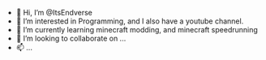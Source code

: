 - 👋 Hi, I’m @ItsEndverse
- 👀 I’m interested in Programming, and I also have a youtube channel.
- 🌱 I’m currently learning minecraft modding, and minecraft speedrunning
- 💞️ I’m looking to collaborate on ...
- 📫 ...

<!---
ItsEndverse/ItsEndverse is a ✨ special ✨ repository because its `README.md` (this file) appears on your GitHub profile.
You can click the Preview link to take a look at your changes.
--->

